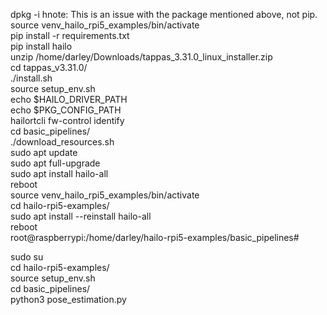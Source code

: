 
dpkg -i hnote: This is an issue with the package mentioned above, not pip.  
source venv_hailo_rpi5_examples/bin/activate  
pip install -r requirements.txt  
pip install hailo    
unzip /home/darley/Downloads/tappas_3.31.0_linux_installer.zip   
cd tappas_v3.31.0/  
./install.sh   
source setup_env.sh  
echo $HAILO_DRIVER_PATH    
echo $PKG_CONFIG_PATH  
hailortcli fw-control identify  
cd basic_pipelines/  
./download_resources.sh  
sudo apt update  
sudo apt full-upgrade  
sudo apt install hailo-all  
reboot  
source venv_hailo_rpi5_examples/bin/activate  
cd hailo-rpi5-examples/  
sudo apt install --reinstall hailo-all  
reboot  
root@raspberrypi:/home/darley/hailo-rpi5-examples/basic_pipelines#    

sudo su  
cd hailo-rpi5-examples/  
source setup_env.sh  
cd basic_pipelines/  
python3 pose_estimation.py   

